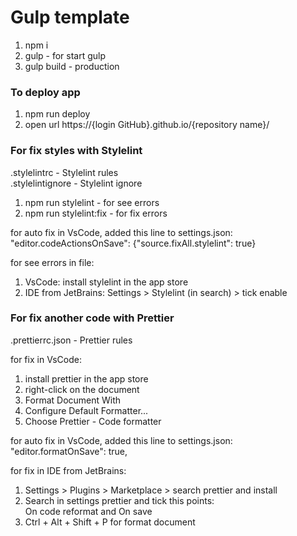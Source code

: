 # Gulp template
1. npm i
2. gulp - for start gulp
3. gulp build - production

### To deploy app
1. npm run deploy
2. open url https://{login GitHub}.github.io/{repository name}/

### For fix styles with Stylelint
.stylelintrc - Stylelint rules</br>
.stylelintignore - Stylelint ignore

1. npm run stylelint - for see errors
2. npm run stylelint:fix - for fix errors

for auto fix in VsCode, added this line to settings.json:<br>
"editor.codeActionsOnSave": {"source.fixAll.stylelint": true}<br>

for see errors in file:
1. VsCode: install stylelint in the app store
2. IDE from JetBrains: Settings > Stylelint (in search) > tick enable

### For fix another code with Prettier
.prettierrc.json - Prettier rules

for fix in VsCode:
1. install prettier in the app store
2. right-click on the document
3. Format Document With
4. Configure Default Formatter...
5. Choose Prettier - Code formatter

for auto fix in VsCode, added this line to settings.json:<br>
"editor.formatOnSave": true,

for fix in IDE from JetBrains:
1. Settings > Plugins > Marketplace > search prettier and install
2. Search in settings prettier and tick this points:<br>
On code reformat and On save
3. Ctrl + Alt + Shift + P for format document
